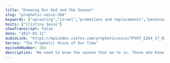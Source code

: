 ```yaml
---
title: "Knowing Our God and the Season"
slug: "prophetic-voice-264"
keywords: ["uprooting","israel","promotions and replacements","pentecost"]
hosts: ["Cristina Sosso"]
showTranscript: false
date: "2017-03-11"
audioLink: "https://episodes.castos.com/propheticvoice/TPVOT_E264_17_03_11-12_Knowing_Our_God_and_the_Season.mp3"
Series: "The Prophetic Voice of Our Time"
episodeNumber: 264
description: "We need to know the season that we're in. Those who know their God, they shall do exploits. The result of what is going on in our government was previously announced by the Lord."
---
```

